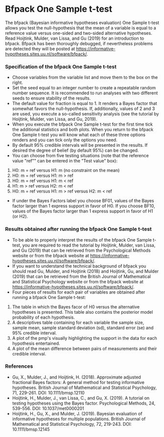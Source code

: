 Bfpack One Sample t-test
==========================

The bfpack (Bayesian informative hypotheses evaluation) One Sample t-test allows you test the null-hypothesis that the mean of a variable is equal to a reference value versus one-sided and two-sided alternative hypotheses. Read Hoijtink, Mulder, van Lissa, and Gu (2019) for an introduction to bfpack. Bfpack has been thoroughly debugged, if nevertheless problems are detected they will be posted at https://informative-hypotheses.sites.uu.nl/software/bfpack/.

### Specification of the bfpack One Sample t-test

- Choose variables from the variable list and move them to the box on the right.
- Set the seed equal to an integer number to create a repeatable random number sequence. It is recommended to run analyses with two different seeds to ensure stability of the results.
- The default value for fraction is equal to 1. It renders a Bayes factor that somewhat favors the null-hypothesis. If, additionally, values of 2 and 3 are used, you execute a so-called sensitivity analysis (see the tutorial by Hoijtink, Mulder, van Lissa, and Gu, 2019).
- When you execute the bfpack One Sample t-test for the first time tick the additional statistics and both plots. When you return to the bfpack One Sample t-test you will know what each of these three options renders and you can tick only the options you need.
- By default 95% credible intervals will be presented in the results. If desired the degree of belief (by default 95%) can be changed.
- You can choose from five testing situations (note that the reference value "ref"" can be entered in the "Test value" box):

1. H0: m = ref versus H1: m (no constraint on the mean)
2. H0: m = ref versus H1: m > ref
3. H0: m = ref versus H1: m < ref
4. H1: m > ref versus H2: m < ref
5. H0: m = ref versus H1: m > ref versus H2: m < ref

- If under the Bayes Factors label you choose BF01, values of the Bayes factor larger than 1 express support in favor of H0. If you choose BF10, values of the Bayes factor larger than 1 express support in favor of H1 (or H2).

### Results obtained after running the bfpack One Sample t-test

- To be able to properly interpret the results of the bfpack One Sample t-test, you are required to read the tutorial by Hoijtink, Mulder, van Lissa, and Gu (2019) that can be retrieved from the Psychological Methods website or from the bfpack website at https://informative-hypotheses.sites.uu.nl/software/bfpack/.
- If you want to understand the technical background of bfpack you should read Gu, Mulder, and Hoijtink (2018) and Hoijtink, Gu, and Mulder (2019) that can be retrieved from the British Journal of Mathematical and Statistical Psychology website or from the bfpack website at https://informative-hypotheses.sites.uu.nl/software/bfpack/.
- Four pieces of results for each pair of variables are obtained after running a bfpack One Sample t-test:

1. The table in which the Bayes facor of H0 versus the alternative hypotheses is presented. This table also contains the posterior model probability of each hypothesis.
2. A descriptives table containing for each variable the sample size, sample mean, sample standard deviation (sd), standard error (se) and 95% credible interval.
3. A plot of the pmp's visually highlighting the support in the data for each hypothesis entertained.
4. A plot of the mean difference between pairs of measurements and their credible interval.

### References

- Gu, X., Mulder, J., and Hoijtink, H. (2018). Approximate adjusted fractional Bayes factors: A general method for testing informative hypotheses. British Journal of Mathematical and Statistical Psychology, 71, 229-261. DOI: 10.1111/bmsp.12110
- Hoijtink, H., Mulder, J., van Lissa, C., and Gu, X. (2019). A tutorial on testing hypotheses using the Bayes factor. Psychological Methods, 24, 539-556. DOI: 10.1037/met0000201 
- Hoijtink, H., Gu, X., and Mulder, J. (2019). Bayesian evaluation of informative hypotheses for multiple populations. British Journal of Mathematical and Statistical Psychology, 72, 219-243. DOI: 10.1111/bmsp.12145
